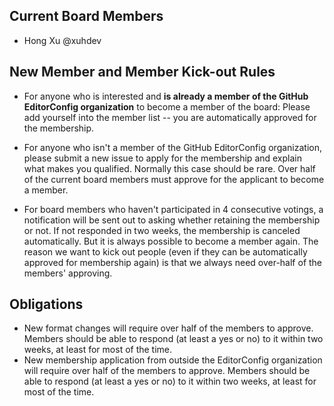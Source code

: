## Current Board Members

- Hong Xu @xuhdev

## New Member and Member Kick-out Rules

- For anyone who is interested and **is already a member of the GitHub EditorConfig organization** to become a member of the board: Please add yourself into the member list -- you are automatically approved for the membership.

- For anyone who isn't a member of the GitHub EditorConfig organization, please submit a new issue to apply for the membership and explain what makes you qualified. Normally this case should be rare. Over half of the current board members must approve for the applicant to become a member.

- For board members who haven't participated in 4 consecutive votings, a notification will be sent out to asking whether retaining the membership or not. If not responded in two weeks, the membership is canceled automatically. But it is always possible to become a member again. The reason we want to kick out people (even if they can be automatically approved for membership again) is that we always need over-half of the members' approving.

## Obligations

- New format changes will require over half of the members to approve. Members should be able to respond (at least a yes or no) to it within two weeks, at least for most of the time.
- New membership application from outside the EditorConfig organization will require over half of the members to approve. Members should be able to respond (at least a yes or no) to it within two weeks, at least for most of the time.